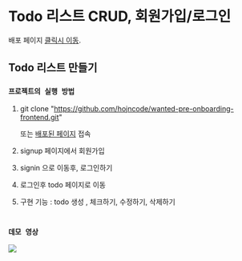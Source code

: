 # Todo 리스트 CRUD, 회원가입/로그인

배포 페이지 [클릭시 이동](https://wanted-pre-onboarding-frontend-five-mu.vercel.app/).

## Todo 리스트 만들기

### `프로젝트의 실행 방법`

1. git clone "https://github.com/hojncode/wanted-pre-onboarding-frontend.git"

   또는 [배포된 페이지](https://wanted-pre-onboarding-frontend-five-mu.vercel.app/) 접속

2. signup 페이지에서 회원가입

3. signin 으로 이동후, 로그인하기

4. 로그인후 todo 페이지로 이동

5. 구현 기능 : todo 생성 , 체크하기, 수정하기, 삭제하기
   <br/>
   <br/>

### `데모 영상`

<img src="https://user-images.githubusercontent.com/66374067/231955731-9e69a211-e151-4b05-b4bf-e57292cd3a18.gif"/>
